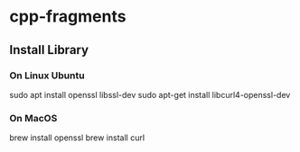 # cpp-fragments

## Install Library
### On Linux Ubuntu
sudo apt install openssl libssl-dev
sudo apt-get install libcurl4-openssl-dev

### On MacOS
brew install openssl
brew install curl